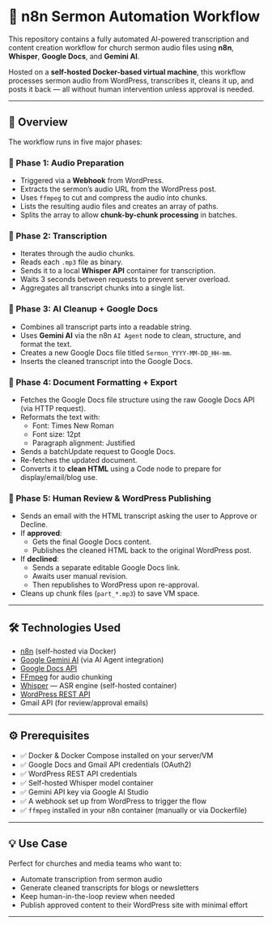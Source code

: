 # 📖 n8n Sermon Automation Workflow

This repository contains a fully automated AI-powered transcription and content creation workflow for church sermon audio files using **n8n**, **Whisper**, **Google Docs**, and **Gemini AI**.

Hosted on a **self-hosted Docker-based virtual machine**, this workflow processes sermon audio from WordPress, transcribes it, cleans it up, and posts it back — all without human intervention unless approval is needed.

---

## 🧠 Overview

The workflow runs in five major phases:

### 🔹 Phase 1: Audio Preparation

- Triggered via a **Webhook** from WordPress.
- Extracts the sermon’s audio URL from the WordPress post.
- Uses `ffmpeg` to cut and compress the audio into chunks.
- Lists the resulting audio files and creates an array of paths.
- Splits the array to allow **chunk-by-chunk processing** in batches.

### 🔹 Phase 2: Transcription

- Iterates through the audio chunks.
- Reads each `.mp3` file as binary.
- Sends it to a local **Whisper API** container for transcription.
- Waits 3 seconds between requests to prevent server overload.
- Aggregates all transcript chunks into a single list.

### 🔹 Phase 3: AI Cleanup + Google Docs

- Combines all transcript parts into a readable string.
- Uses **Gemini AI** via the n8n `AI Agent` node to clean, structure, and format the text.
- Creates a new Google Docs file titled `Sermon_YYYY-MM-DD_HH-mm`.
- Inserts the cleaned transcript into the Google Docs.

### 🔹 Phase 4: Document Formatting + Export

- Fetches the Google Docs file structure using the raw Google Docs API (via HTTP request).
- Reformats the text with:
  - Font: Times New Roman  
  - Font size: 12pt  
  - Paragraph alignment: Justified
- Sends a batchUpdate request to Google Docs.
- Re-fetches the updated document.
- Converts it to **clean HTML** using a Code node to prepare for display/email/blog use.

### 🔹 Phase 5: Human Review & WordPress Publishing

- Sends an email with the HTML transcript asking the user to Approve or Decline.
- If **approved**:
  - Gets the final Google Docs content.
  - Publishes the cleaned HTML back to the original WordPress post.
- If **declined**:
  - Sends a separate editable Google Docs link.
  - Awaits user manual revision.
  - Then republishes to WordPress upon re-approval.
- Cleans up chunk files (`part_*.mp3`) to save VM space.

---

## 🛠️ Technologies Used

- [n8n](https://n8n.io/) (self-hosted via Docker)
- [Google Gemini AI](https://deepmind.google) (via AI Agent integration)
- [Google Docs API](https://developers.google.com/docs/api)
- [FFmpeg](https://ffmpeg.org/) for audio chunking
- [Whisper](https://github.com/openai/whisper) — ASR engine (self-hosted container)
- [WordPress REST API](https://developer.wordpress.org/rest-api/)
- Gmail API (for review/approval emails)

---

## ⚙️ Prerequisites

- ✅ Docker & Docker Compose installed on your server/VM
- ✅ Google Docs and Gmail API credentials (OAuth2)
- ✅ WordPress REST API credentials
- ✅ Self-hosted Whisper model container
- ✅ Gemini API key via Google AI Studio
- ✅ A webhook set up from WordPress to trigger the flow
- ✅ `ffmpeg` installed in your n8n container (manually or via Dockerfile)

---

## 💡 Use Case

Perfect for churches and media teams who want to:

- Automate transcription from sermon audio
- Generate cleaned transcripts for blogs or newsletters
- Keep human-in-the-loop review when needed
- Publish approved content to their WordPress site with minimal effort

---

